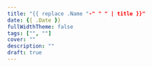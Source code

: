 ```yaml
---
title: "{{ replace .Name "-" " " | title }}"
date: {{ .Date }}
fullWidthTheme: false
tags: ["", ""]
cover: ""
description: ""
draft: true
---
```


